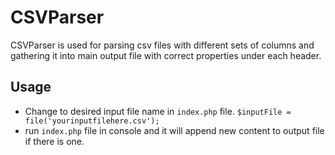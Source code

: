 # CSVParser

CSVParser is used for parsing csv files with different sets of columns and gathering it into 
main output file with correct properties under each header.

## Usage

- Change to desired input file name in `index.php` file. `$inputFile = file('yourinputfilehere.csv');`
- run `index.php` file in console and it will append new content to output file if there is one.
